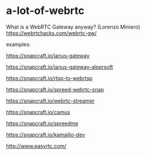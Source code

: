# a-lot-of-webrtc

What is a WebRTC Gateway anyway? (Lorenzo Miniero)  
https://webrtchacks.com/webrtc-gw/

examples:

https://snapcraft.io/janus-gateway

https://snapcraft.io/janus-gateway-alpersoft

https://snapcraft.io/rtsp-to-webrtsp

https://snapcraft.io/spreed-webrtc-snap

https://snapcraft.io/webrtc-streamer

https://snapcraft.io/camus

https://snapcraft.io/spreedme

https://snapcraft.io/kamailio-dev

http://www.easyrtc.com/
